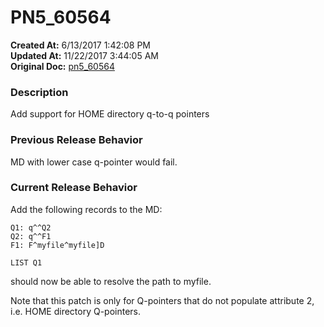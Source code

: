 # PN5_60564

**Created At:** 6/13/2017 1:42:08 PM  
**Updated At:** 11/22/2017 3:44:05 AM  
**Original Doc:** [pn5_60564](https://docs.jbase.com/36526-5-6-2-release-notes/pn5_60564)  


### Description

Add support for HOME directory q-to-q pointers



### Previous Release Behavior

MD with lower case q-pointer would fail.



### Current Release Behavior

Add the following records to the MD:

```
Q1: q^^Q2
Q2: q^^F1
F1: F^myfile^myfile]D
```

```
LIST Q1
```

should now be able to resolve the path to myfile.

Note that this patch is only for Q-pointers that do not populate attribute 2, i.e. HOME directory Q-pointers.
